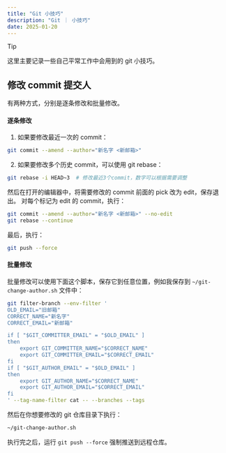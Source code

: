 ```yaml
---
title: "Git 小技巧"
description: "Git ｜ 小技巧"
date: 2025-01-20
---
```


> [!TIP]
> 这里主要记录一些自己平常工作中会用到的 git 小技巧。

## 修改 commit 提交人

有两种方式，分别是逐条修改和批量修改。

#### 逐条修改

1. 如果要修改最近一次的 commit：
```bash
git commit --amend --author="新名字 <新邮箱>"
```

2. 如果要修改多个历史 commit，可以使用 git rebase：

```bash
git rebase -i HEAD~3  # 修改最近3个commit，数字可以根据需要调整
```

然后在打开的编辑器中，将需要修改的 commit 前面的 pick 改为 edit，保存退出。
对每个标记为 edit 的 commit，执行：
```bash
git commit --amend --author="新名字 <新邮箱>" --no-edit
git rebase --continue
```

最后，执行：
```bash
git push --force
```

#### 批量修改

批量修改可以使用下面这个脚本，保存它到任意位置，例如我保存到 `~/git-change-author.sh` 文件中：

```bash
git filter-branch --env-filter '
OLD_EMAIL="旧邮箱"
CORRECT_NAME="新名字"
CORRECT_EMAIL="新邮箱"

if [ "$GIT_COMMITTER_EMAIL" = "$OLD_EMAIL" ]
then
    export GIT_COMMITTER_NAME="$CORRECT_NAME"
    export GIT_COMMITTER_EMAIL="$CORRECT_EMAIL"
fi
if [ "$GIT_AUTHOR_EMAIL" = "$OLD_EMAIL" ]
then
    export GIT_AUTHOR_NAME="$CORRECT_NAME"
    export GIT_AUTHOR_EMAIL="$CORRECT_EMAIL"
fi
' --tag-name-filter cat -- --branches --tags
```

然后在你想要修改的 git 仓库目录下执行：
```bash
~/git-change-author.sh
```

执行完之后，运行 `git push --force` 强制推送到远程仓库。
